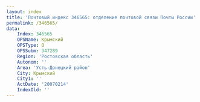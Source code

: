 ```yaml
---
layout: index
title: 'Почтовый индекс 346565: отделение почтовой связи Почты России'
permalink: /346565/
data:
    Index: 346565
    OPSName: Крымский
    OPSType: О
    OPSSubm: 347289
    Region: 'Ростовская область'
    Autonom: ''
    Area: 'Усть-Донецкий район'
    City: Крымский
    City1: ''
    ActDate: '20070214'
    IndexOld: ''
---
```


